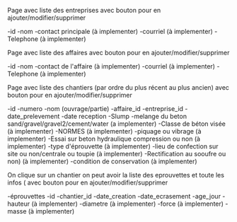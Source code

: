 Page avec liste des entreprises avec bouton pour en ajouter/modifier/supprimer

-id
-nom
-contact principale (à implementer)
-courriel (à implementer)
-Telephone (à implementer)

Page avec liste des affaires avec bouton pour en ajouter/modifier/supprimer

-id
-nom
-contact de l'affaire (à implementer)
-courriel (à implementer)
-Telephone (à implementer)

Page avec liste des chantiers (par ordre du plus récent au plus ancien) avec bouton pour en ajouter/modifier/supprimer

-id
-numero
-nom (ouvrage/partie)
-affaire_id
-entreprise_id
-date_prelevement
-date reception
-Slump
-melange du beton sand/gravel/gravel2/cement/water (a implementer)
-Classe de béton visée (à implementer)
-NORMES (à implementer)
-piquage ou vibrage (à implementer)
-Essai sur beton hydraulique compression ou non (à implementer)
-type d'éprouvette (à implementer)
-lieu de confection sur site ou non/centrale ou toupie (à implementer)
-Rectification au sooufre ou non) (à implementer)
-condition de conservation (à implementer)

On clique sur un chantier on peut avoir la liste des eprouvettes et toute les infos ( avec bouton pour en ajouter/modifier/supprimer

-éprouvettes 
-id
-chantier_id
-date_creation 
-date_ecrasement 
-age_jour
-hauteur (à implementer)
-diametre (à implementer)
-force (à implementer)
-masse (à implementer)





